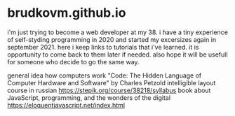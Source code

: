 # brudkovm.github.io
i'm just trying to become a web developer at my 38.
i have a tiny experience of self-styding programming in 2020 and started my excersizes again in september 2021.
here i keep links to tutorials that i've learned. it is opportunity to come back to them later if needed.
also hope it will be usefull for someone who decide to go the same way.

general idea how computers work "Code: The Hidden Language of Computer Hardware and Software" by Charles Petzold
intelligible layout course in russian https://stepik.org/course/38218/syllabus
book about JavaScript, programming, and the wonders of the digital https://eloquentjavascript.net/index.html

